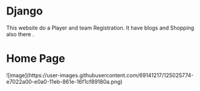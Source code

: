 # Django
This website do a Player and team Registration. It have blogs and Shopping also there . 

<h1> Home Page</h1>
![image](https://user-images.githubusercontent.com/69141217/125025774-e7022a00-e0a0-11eb-861e-16f1cf89180a.png)
